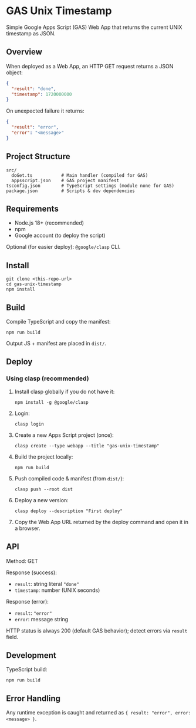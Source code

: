 # GAS Unix Timestamp

Simple Google Apps Script (GAS) Web App that returns the current UNIX timestamp as JSON.

## Overview

When deployed as a Web App, an HTTP GET request returns a JSON object:

```json
{
  "result": "done",
  "timestamp": 1720000000
}
```

On unexpected failure it returns:

```json
{
  "result": "error",
  "error": "<message>"
}
```

## Project Structure

```
src/
  doGet.ts           # Main handler (compiled for GAS)
  appsscript.json    # GAS project manifest
tsconfig.json        # TypeScript settings (module none for GAS)
package.json         # Scripts & dev dependencies
```

## Requirements

* Node.js 18+ (recommended)
* npm
* Google account (to deploy the script)

Optional (for easier deploy): `@google/clasp` CLI.

## Install

```
git clone <this-repo-url>
cd gas-unix-timestamp
npm install
```

## Build

Compile TypeScript and copy the manifest:

```
npm run build
```

Output JS + manifest are placed in `dist/`.

## Deploy

### Using clasp (recommended)
1. Install clasp globally if you do not have it:
	```
	npm install -g @google/clasp
	```
2. Login:
	```
	clasp login
	```
3. Create a new Apps Script project (once):
	```
	clasp create --type webapp --title "gas-unix-timestamp"
	```
4. Build the project locally:
	```
	npm run build
	```
5. Push compiled code & manifest (from `dist/`):
	```
	clasp push --root dist
	```
6. Deploy a new version:
	```
	clasp deploy --description "First deploy"
	```
7. Copy the Web App URL returned by the deploy command and open it in a browser.

## API

Method: GET

Response (success):
* `result`: string literal `"done"`
* `timestamp`: number (UNIX seconds)

Response (error):
* `result`: `"error"`
* `error`: message string

HTTP status is always 200 (default GAS behavior); detect errors via `result` field.

## Development

TypeScript build:
```
npm run build
```

## Error Handling

Any runtime exception is caught and returned as `{ result: "error", error: <message> }`.
